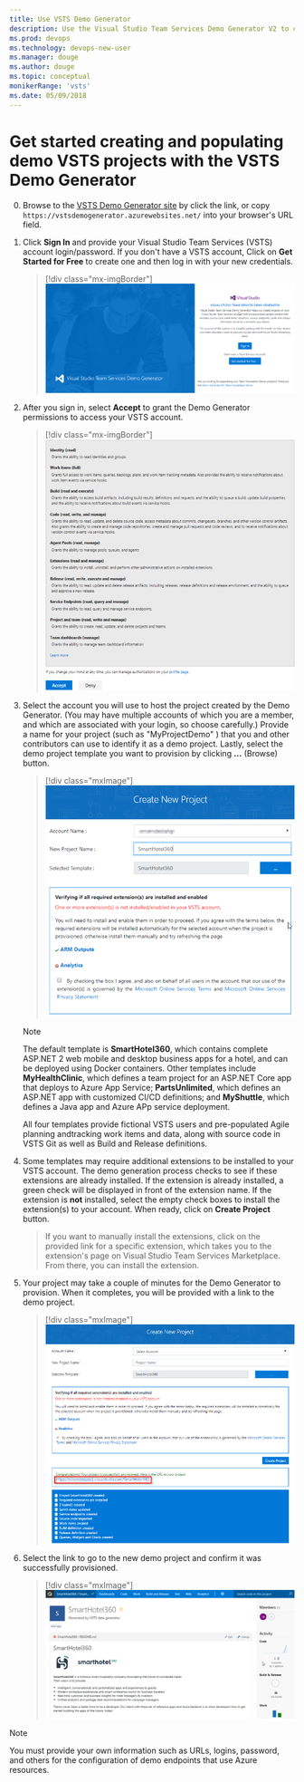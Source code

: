 ```yaml
---
title: Use VSTS Demo Generator
description: Use the Visual Studio Team Services Demo Generator V2 to create and populate a demo project
ms.prod: devops  
ms.technology: devops-new-user
ms.manager: douge
ms.author: douge
ms.topic: conceptual
monikerRange: 'vsts'
ms.date: 05/09/2018
---
```



# Get started creating and populating demo VSTS projects with the VSTS Demo Generator

0. Browse to the [VSTS Demo Generator site](https://vstsdemogenerator.azurewebsites.net/) by click the link, or copy `https://vstsdemogenerator.azurewebsites.net/` into your browser's URL field.

0. Click **Sign In** and provide your Visual Studio Team Services (VSTS) account login/password. If you don't have a VSTS account, Click on **Get Started for Free** to create one and then log in with your new credentials.

    > [!div class="mx-imgBorder"]
![Image of VSTS Demo Generator V2 login](_img/1.png)


0. After you sign in, select **Accept** to grant the Demo Generator permissions to access your VSTS account.

    > [!div class="mx-imgBorder"]
![Image of VSTS Demo Generator V2 permissions screen](_img/2.png)

0. Select the account you will use to host the project created by the Demo Generator. (You may have multiple accounts of which you are a member, and which are associated with your login, so choose carefully.) Provide a name for your project (such as "MyProjectDemo" ) that you and other contributors can use to identify it as a demo project. Lastly, select the demo project template you want to provision by clicking **...** (Browse) button.

    > [!div class="mxImage"]
![Image of VSTS Demo Generator template selection screen](_img/choose_template.png)

    > [!NOTE] 
    > The default template is **SmartHotel360**, which contains complete ASP.NET 2 web mobile and desktop business apps for a hotel, and can be deployed using Docker containers. Other templates include **MyHealthClinic**, which defines a team project for an ASP.NET Core app that deploys to Azure App Service; **PartsUnlimited**, which defines an ASP.NET app with customized CI/CD definitions; and **MyShuttle**, which defines a Java app and Azure APp service deployment.
    >
    > All four templates provide fictional VSTS users and pre-populated Agile planning andtracking work items and data, along with source code in VSTS Git as well as Build and Release definitions.

0. Some templates may require additional extensions to be installed to your VSTS account. The demo generation process checks to see if these extensions are already installed. If the extension is already installed, a green check will be displayed in front of the extension name. If the extension is **not** installed, select the empty check boxes to install the extension(s) to your account. When ready, click on **Create Project** button.

    > If you want to manually install the extensions,  click on the provided link for a specific extension, which takes you to the extension's page on Visual Studio Team Services Marketplace. From there, you can install the extension.

0. Your project may take a couple of minutes for the Demo Generator to provision. When it completes, you will be provided with a link to the demo project.

    > [!div class="mxImage"]
![Image of VSTS Demo Generator project created screen](_img/projectcreated.png)

0. Select the link to go to the new demo project and confirm it was successfully provisioned.

    > [!div class="mxImage"]
![Image of VSTS Demo Generator provision confirmation screen](_img/projecthomepage.png)

> [!NOTE]
> You must provide your own information such as URLs, logins, password, and others for the configuration of demo endpoints that use Azure resources. 